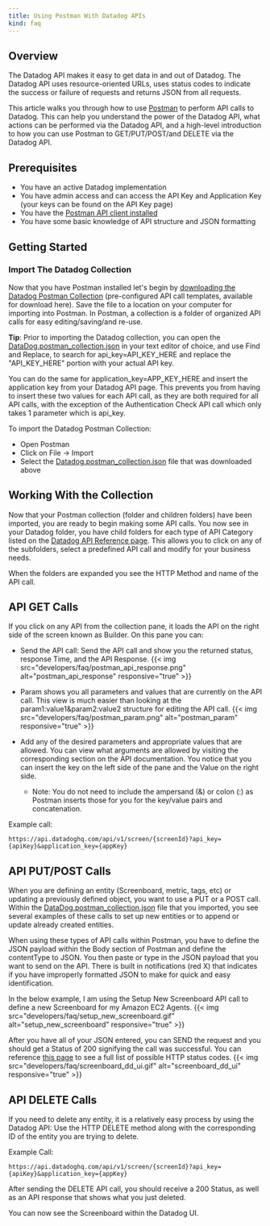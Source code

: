 ```yaml
---
title: Using Postman With Datadog APIs
kind: faq
---
```


## Overview

The Datadog API makes it easy to get data in and out of Datadog. The Datadog API uses resource-oriented URLs, uses status codes to indicate the success or failure of requests and returns JSON from all requests.

This article walks you through how to use [Postman][1] to perform API calls to Datadog.  This can help you understand the power of the Datadog API, what actions can be performed via the Datadog API, and a high-level introduction to how you can use Postman to GET/PUT/POST/and DELETE via the Datadog API.

## Prerequisites

* You have an active Datadog implementation
* You have admin access and can access the API Key and Application Key (your keys can be found on the API Key page)
* You have the [Postman API client installed][1]
* You have some basic knowledge of API structure and JSON formatting

## Getting Started

### Import The Datadog Collection

Now that you have Postman installed let's begin by [downloading the Datadog Postman Collection][2] (pre-configured API call templates, available for download here).  Save the file to a location on your computer for importing into Postman. In Postman, a collection is a folder of organized API calls for easy editing/saving/and re-use.

**Tip**: Prior to importing the Datadog collection, you can open the [DataDog.postman_collection.json][2] in your text editor of choice, and use Find and Replace, to search for api_key=API_KEY_HERE and replace the "API_KEY_HERE" portion with your actual API key.

You can do the same for application_key=APP_KEY_HERE and insert the application key from your Datadog API page. This prevents you from having to insert these two values for each API call, as they are both required for all API calls, with the exception of the Authentication Check API call which only takes 1 parameter which is api_key.

To import the Datadog Postman Collection:

* Open Postman
* Click on File -> Import
* Select the [Datadog.postman_collection.json][2] file that was downloaded above

## Working With the Collection

Now that your Postman collection (folder and children folders) have been imported, you are ready to begin making some API calls. You now see in your Datadog folder, you have child folders for each type of API Category listed on the [Datadog API Reference page][3]. This allows you to click on any of the subfolders, select a predefined API call and modify for your business needs.

When the folders are expanded you see the HTTP Method and name of the API call.

##  API GET Calls

If you click on any API from the collection pane, it loads the API on the right side of the screen known as Builder.  On this pane you can:

* Send the API call: Send the API call and show you the returned status, response Time, and the API Response.
{{< img src="developers/faq/postman_api_response.png" alt="postman_api_response" responsive="true" >}}

* Param shows you all parameters and values that are currently on the API call.  This view is much easier than looking at the param1:value1&param2:value2 structure for editing the API call.
{{< img src="developers/faq/postman_param.png" alt="postman_param" responsive="true" >}}

* Add any of the desired parameters and appropriate values that are allowed.  You can view what arguments are allowed by visiting the corresponding section on the API documentation. You notice that you can insert the key on the left side of the pane and the Value on the right side.
    * Note: You do not need to include the ampersand (&) or colon (:) as Postman inserts those for you for the key/value pairs and concatenation.

Example call:

`https://api.datadoghq.com/api/v1/screen/{screenId}?api_key={apiKey}&application_key={appKey}`

## API PUT/POST Calls

When you are defining an entity (Screenboard, metric, tags, etc) or updating a previously defined object, you want to use a PUT or a POST call.  Within the [DataDog.postman_collection.json][2] file that you imported, you see several examples of these calls to set up new entities or to append or update already created entities.

When using these types of API calls within Postman, you have to define the JSON payload within the Body section of Postman and define the contentType to JSON. You then paste or type in the JSON payload that you want to send on the API. There is built in notifications (red X) that indicates if you have improperly formatted JSON to make for quick and easy identification.

In the below example, I am using the Setup New Screenboard API call to define a new Screenboard for my Amazon EC2 Agents.
{{< img src="developers/faq/setup_new_screenboard.gif" alt="setup_new_screenboard" responsive="true" >}}

After you have all of your JSON entered, you can SEND the request and you should get a Status of 200 signifying the call was successful.  You can reference [this page][4] to see a full list of possible HTTP status codes.
{{< img src="developers/faq/screenboard_dd_ui.gif" alt="screenboard_dd_ui" responsive="true" >}}

## API DELETE Calls

If you need to delete any entity, it is a relatively easy process by using the Datadog API: Use the HTTP DELETE method along with the corresponding ID of the entity you are trying to delete.

Example Call:

`https://api.datadoghq.com/api/v1/screen/{screenId}?api_key={apiKey}&application_key={appKey}`

After sending the DELETE API call, you should receive a 200 Status, as well as an API response that shows what you just deleted.

You can now see the Screenboard within the Datadog UI.

[1]: https://www.getpostman.com/
[2]: /json/datadog.postman_collection_scrubbed.json
[3]: /api
[4]: https://en.wikipedia.org/wiki/List_of_HTTP_status_codes
